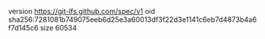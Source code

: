 version https://git-lfs.github.com/spec/v1
oid sha256:7281081b749075eeb6d25e3a60013df3f22d3e1141c6eb7d4873b4a6f7d145c6
size 60534
